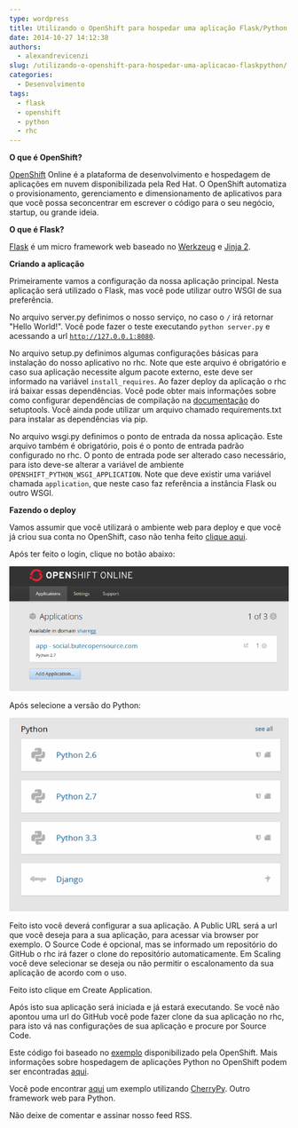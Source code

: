 ```yaml
---
type: wordpress
title: Utilizando o OpenShift para hospedar uma aplicação Flask/Python
date: 2014-10-27 14:12:38
authors:
  - alexandrevicenzi
slug: /utilizando-o-openshift-para-hospedar-uma-aplicacao-flaskpython/
categories:
  - Desenvolvimento
tags:
  - flask
  - openshift
  - python
  - rhc
---
```


<strong>O que é OpenShift?</strong>

<a href="https://www.openshift.com/">OpenShift</a> Online é a plataforma de desenvolvimento e hospedagem de aplicações em nuvem disponibilizada pela Red Hat. O OpenShift automatiza o provisionamento, gerenciamento e dimensionamento de aplicativos para que você possa se ​​concentrar em escrever o código para o seu negócio, startup, ou grande ideia.

<strong>O que é Flask?</strong>

<a href="http://flask.pocoo.org/">Flask</a> é um micro framework web baseado no <a href="http://werkzeug.pocoo.org/">Werkzeug</a> e <a href="http://jinja.pocoo.org/">Jinja 2</a>.

<strong>Criando a aplicação</strong>

Primeiramente vamos a configuração da nossa aplicação principal. Nesta aplicação será utilizado o Flask, mas você pode utilizar outro WSGI de sua preferência.

No arquivo server.py definimos o nosso serviço, no caso o <code>/</code> irá retornar "Hello World!". Você pode fazer o teste executando <code>python server.py</code> e acessando a url <code>http://127.0.0.1:8080</code>.

<script src="//gistfy-app.herokuapp.com/github/ButecoOpenSource/openshift-flask/server.py" type="text/javascript"></script>No arquivo setup.py definimos algumas configurações básicas para instalação do nosso aplicativo no rhc. Note que este arquivo é obrigatório e caso sua aplicação necessite algum pacote externo, este deve ser informado na variável <code>install_requires</code>. Ao fazer deploy da aplicação o rhc irá baixar essas dependências. Você pode obter mais informações sobre como configurar dependências de compilação na <a href="https://pythonhosted.org/setuptools/setuptools.html#declaring-dependencies">documentação</a> do setuptools. Você ainda pode utilizar um arquivo chamado requirements.txt para instalar as dependências via pip.<script src="//gistfy-app.herokuapp.com/github/ButecoOpenSource/openshift-flask/setup.py" type="text/javascript"></script>

No arquivo wsgi.py definimos o ponto de entrada da nossa aplicação. Este arquivo também é obrigatório, pois é o ponto de entrada padrão configurado no rhc. O ponto de entrada pode ser alterado caso necessário, para isto deve-se alterar a variável de ambiente <code>OPENSHIFT_PYTHON_WSGI_APPLICATION</code>. Note que deve existir uma variável chamada <code>application</code>, que neste caso faz referência a instância Flask ou outro WSGI.

<script src="//gistfy-app.herokuapp.com/github/ButecoOpenSource/openshift-flask/wsgi.py" type="text/javascript"></script>

<strong>Fazendo o deploy</strong>

Vamos assumir que você utilizará o ambiente web para deploy e que você já criou sua conta no OpenShift, caso não tenha feito <a href="https://www.openshift.com/app/account/new">clique aqui</a>.

Após ter feito o login, clique no botão abaixo:

<img src="/images/wp-content/uploads/2014/10/add-rhc.png" alt="add" />

Após selecione a versão do Python:

<img src="/images/wp-content/uploads/2014/10/python-rhc.png" alt="versão" />

Feito isto você deverá configurar a sua aplicação. A Public URL será a url que você deseja para a sua aplicação, para acessar via browser por exemplo. O Source Code é opcional, mas se informado um repositório do GitHub o rhc irá fazer o clone do repositório automaticamente. Em Scaling você deve selecionar se deseja ou não permitir o escalonamento da sua aplicação de acordo com o uso.

Feito isto clique em Create Application.

Após isto sua aplicação será iniciada e já estará executando. Se você não apontou uma url do GitHub você pode fazer clone da sua aplicação no rhc, para isto vá nas configurações de sua aplicação e procure por Source Code.

Este código foi baseado no <a href="https://github.com/openshift/flask-example">exemplo</a> disponibilizado pela OpenShift. Mais informações sobre hospedagem de aplicações Python no OpenShift podem ser encontradas <a href="https://developers.openshift.com/en/python-overview.html">aqui</a>.

Você pode encontrar <a href="https://github.com/penguinforge/openshift-cherrypy">aqui</a> um exemplo utilizando <a href="http://www.cherrypy.org/">CherryPy</a>. Outro framework web para Python.

Não deixe de comentar e assinar nosso feed RSS.